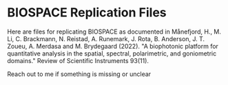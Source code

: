 # BIOSPACE Replication Files

Here are files for replicating BIOSPACE as documented in Månefjord, H., M. Li, C. Brackmann, N. Reistad, A. Runemark, J. Rota, B. Anderson, J. T. Zoueu, A. Merdasa and M. Brydegaard (2022). "A biophotonic platform for quantitative analysis in the spatial, spectral, polarimetric, and goniometric domains." Review of Scientific Instruments 93(11).

Reach out to me if something is missing or unclear